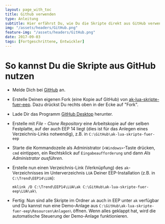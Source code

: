 ```yaml
---
layout: page_with_toc
title: Github verwenden
type: Anleitung
subtitle: Hier erfährst Du, wie Du die Skripte direkt aus GitHub verwenden kannst.
img: "/assets/headers/GitHub.png"
feature-img: "/assets/headers/GitHub.png"
date: 2017-09-03
tags: [Fortgeschrittene, Entwickler]
---
```

# So kannst Du die Skripte aus GitHub nutzen

* Melde Dich bei [GitHub](https://github.com/) an.

* Erstelle Deinen eigenen Fork (eine Kopie auf GitHub) von [ak-lua-skripte-fuer-eep](https://github.com/Andreas-Kreuz/ak-lua-skripte-fuer-eep). Dazu drückst Du rechts oben in der Ecke auf "Fork".

* Lade Dir das Programm [GitHub Desktop](https://desktop.github.com/) herunter.

* Erstelle mit _File_ - _Clone Repository_ eine Arbeitskopie auf der selben Festplatte, auf der auch EEP 14 liegt (dies ist für das Anlegen eines Verzeichnis-Links notwendig), z.B. in `C:\GitHub\ak-lua-skripte-fuer-eep`

* Starte die Kommandozeile als Administrator (`<Windows>`-Taste drücken, `cmd` eintippen, ein Rechtsklick auf `Eingabeaufforderung` und dann _Als Administrator ausführen_.

* Erstelle nun einen Verzeichnis-Link (Verknüpfung) des `ak`-Verzeichnisses im Unterverzeichnis `LUA` Deiner EEP-Installation (z.B. in `C:\Trend\EEP14\LUA`):

    `mklink /D C:\Trend\EEP14\LUA\ak C:\GitHub\ak-lua-skripte-fuer-eep\LUA\ak\`

* Fertig: Nun sind alle Skripte im Ordner `ak` auch in EEP unter `ak` verfügbar und Du kannst nun eine Demo-Anlage aus `C:\GitHub\ak-lua-skripte-fuer-eep\Resourcen\Anlagen\` öffnen. Wenn alles geklappt hat, wird die automatische Steuerung der Demo-Anlage funktionieren.

